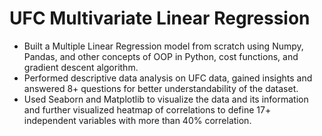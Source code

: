 # UFC Multivariate Linear Regression
- Built a Multiple Linear Regression model from scratch using Numpy, Pandas, and other concepts of OOP in Python, cost functions, and gradient descent algorithm.
- Performed descriptive data analysis on UFC data, gained insights and answered 8+ questions for better understandability of the dataset.
- Used Seaborn and Matplotlib to visualize the data and its information and further visualized heatmap of correlations to define 17+ independent variables with more than 40% correlation.

